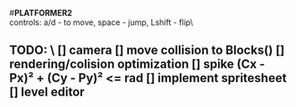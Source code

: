 #**PLATFORMER2** \
controls: a/d - to move, space - jump, Lshift - flip\

TODO: \ 
[] camera
[] move collision to Blocks()
[] rendering/colision optimization
[] spike (Cx - Px)² + (Cy - Py)² <= rad
[] implement spritesheet
[] level editor
-
